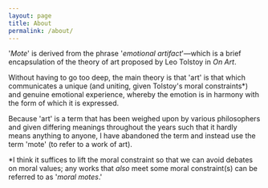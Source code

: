 ```yaml
---
layout: page
title: About
permalink: /about/
---
```


'_Mote_' is derived from the phrase '_emotional artifact_'—which is a brief encapsulation of the theory of art proposed by Leo Tolstoy in _On Art_.

Without having to go too deep, the main theory is that 'art' is that which communicates a unique (and uniting, given Tolstoy's moral constraints*) and genuine emotional experience, whereby the emotion is in harmony with the form of which it is expressed.

Because 'art' is a term that has been weighed upon by various philosophers and given differing meanings throughout the years such that it hardly means anything to anyone, I have abandoned the term and instead use the term 'mote' (to refer to a work of art).


*I think it suffices to lift the moral constraint so that we can avoid debates on moral values; any works that _also_ meet some moral constraint(s) can be referred to as '_moral motes_.'